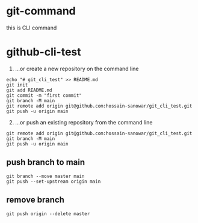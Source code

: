 # git-command
this is CLI command
# github-cli-test

1. …or create a new repository on the command line
```
echo "# git_cli_test" >> README.md
git init
git add README.md
git commit -m "first commit"
git branch -M main
git remote add origin git@github.com:hossain-sanowar/git_cli_test.git
git push -u origin main
```
2. …or push an existing repository from the command line

```
git remote add origin git@github.com:hossain-sanowar/git_cli_test.git
git branch -M main
git push -u origin main
```

## push branch to main
```
git branch --move master main
git push --set-upstream origin main
```
## remove branch 
```
git push origin --delete master
```
